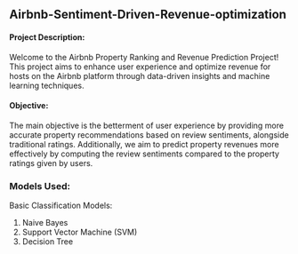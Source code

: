 ## Airbnb-Sentiment-Driven-Revenue-optimization

#### Project Description:
Welcome to the Airbnb Property Ranking and Revenue Prediction Project! This project aims to enhance user experience and optimize revenue for hosts on the Airbnb platform through data-driven insights and machine learning techniques.

#### Objective:
The main objective is the betterment of user experience by providing more accurate property recommendations based on review sentiments, alongside traditional ratings. Additionally, we aim to predict property revenues more effectively by computing the review sentiments compared to the property ratings given by users.

### Models Used:

Basic Classification Models:
1. Naive Bayes
2. Support Vector Machine (SVM)
3. Decision Tree